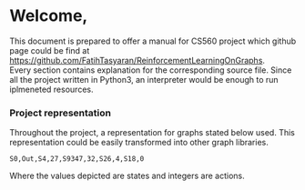 # Welcome,

This document is prepared to offer a manual for CS560 project which github page could be find at https://github.com/FatihTasyaran/ReinforcementLearningOnGraphs.  
Every section contains explanation for the corresponding source file. Since all the project written in Python3, an interpreter would be enough to run iplmeneted resources.

### Project representation
Throughout the project, a representation for graphs stated below used. This representation could be easily transformed into other graph libraries.

    S0,Out,S4,27,S9347,32,S26,4,S18,0

Where the values depicted are states and integers are actions.